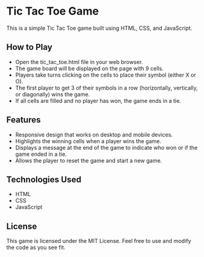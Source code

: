 # Tic Tac Toe Game

This is a simple Tic Tac Toe game built using HTML, CSS, and JavaScript.


## How to Play

- Open the tic_tac_toe.html file in your web browser.
- The game board will be displayed on the page with 9 cells.
- Players take turns clicking on the cells to place their symbol (either X or O).
- The first player to get 3 of their symbols in a row (horizontally, vertically, or diagonally) wins the game.
- If all cells are filled and no player has won, the game ends in a tie.


## Features

- Responsive design that works on desktop and mobile devices.
- Highlights the winning cells when a player wins the game.
- Displays a message at the end of the game to indicate who won or if the game ended in a tie.
- Allows the player to reset the game and start a new game.


## Technologies Used

- HTML
- CSS
- JavaScript


## License

This game is licensed under the MIT License. Feel free to use and modify the code as you see fit.
